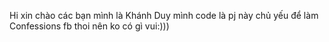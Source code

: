 Hi xin chào các bạn mình là Khánh Duy 
mình code là pj này chủ yếu để làm Confessions fb thoi nên ko có gì vui:)))
